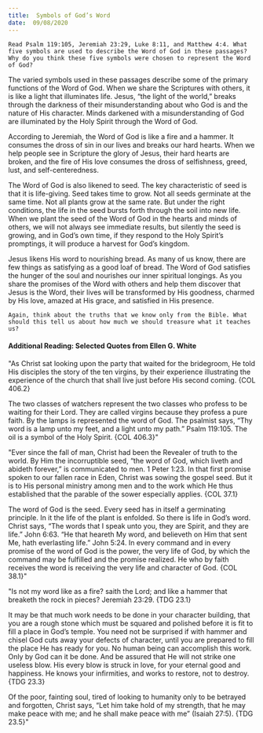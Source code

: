 ```yaml
---
title:  Symbols of God’s Word
date:  09/08/2020
---
```


`Read Psalm 119:105, Jeremiah 23:29, Luke 8:11, and Matthew 4:4. What five symbols are used to describe the Word of God in these passages? Why do you think these five symbols were chosen to represent the Word of God?`

The varied symbols used in these passages describe some of the primary functions of the Word of God. When we share the Scriptures with others, it is like a light that illuminates life. Jesus, “the light of the world,” breaks through the darkness of their misunderstanding about who God is and the nature of His character. Minds darkened with a misunderstanding of God are illuminated by the Holy Spirit through the Word of God.

According to Jeremiah, the Word of God is like a fire and a hammer. It consumes the dross of sin in our lives and breaks our hard hearts. When we help people see in Scripture the glory of Jesus, their hard hearts are broken, and the fire of His love consumes the dross of selfishness, greed, lust, and self-centeredness.

The Word of God is also likened to seed. The key characteristic of seed is that it is life-giving. Seed takes time to grow. Not all seeds germinate at the same time. Not all plants grow at the same rate. But under the right conditions, the life in the seed bursts forth through the soil into new life. When we plant the seed of the Word of God in the hearts and minds of others, we will not always see immediate results, but silently the seed is growing, and in God’s own time, if they respond to the Holy Spirit’s promptings, it will produce a harvest for God’s kingdom.

Jesus likens His word to nourishing bread. As many of us know, there are few things as satisfying as a good loaf of bread. The Word of God satisfies the hunger of the soul and nourishes our inner spiritual longings. As you share the promises of the Word with others and help them discover that Jesus is the Word, their lives will be transformed by His goodness, charmed by His love, amazed at His grace, and satisfied in His presence.

`Again, think about the truths that we know only from the Bible. What should this tell us about how much we should treasure what it teaches us?`

#### Additional Reading: Selected Quotes from Ellen G. White

"As Christ sat looking upon the party that waited for the bridegroom, He told His disciples the story of the ten virgins, by their experience illustrating the experience of the church that shall live just before His second coming. {COL 406.2}

The two classes of watchers represent the two classes who profess to be waiting for their Lord. They are called virgins because they profess a pure faith. By the lamps is represented the word of God. The psalmist says, “Thy word is a lamp unto my feet, and a light unto my path.” Psalm 119:105. The oil is a symbol of the Holy Spirit. {COL 406.3}"

"Ever since the fall of man, Christ had been the Revealer of truth to the world. By Him the incorruptible seed, “the word of God, which liveth and abideth forever,” is communicated to men. 1 Peter 1:23. In that first promise spoken to our fallen race in Eden, Christ was sowing the gospel seed. But it is to His personal ministry among men and to the work which He thus established that the parable of the sower especially applies. {COL 37.1}

The word of God is the seed. Every seed has in itself a germinating principle. In it the life of the plant is enfolded. So there is life in God’s word. Christ says, “The words that I speak unto you, they are Spirit, and they are life.” John 6:63. “He that heareth My word, and believeth on Him that sent Me, hath everlasting life.” John 5:24. In every command and in every promise of the word of God is the power, the very life of God, by which the command may be fulfilled and the promise realized. He who by faith receives the word is receiving the very life and character of God. {COL 38.1}"

"Is not my word like as a fire? saith the Lord; and like a hammer that breaketh the rock in pieces? Jeremiah 23:29. {TDG 23.1}

It may be that much work needs to be done in your character building, that you are a rough stone which must be squared and polished before it is fit to fill a place in God’s temple. You need not be surprised if with hammer and chisel God cuts away your defects of character, until you are prepared to fill the place He has ready for you. No human being can accomplish this work. Only by God can it be done. And be assured that He will not strike one useless blow. His every blow is struck in love, for your eternal good and happiness. He knows your infirmities, and works to restore, not to destroy. {TDG 23.3}

Of the poor, fainting soul, tired of looking to humanity only to be betrayed and forgotten, Christ says, “Let him take hold of my strength, that he may make peace with me; and he shall make peace with me” (Isaiah 27:5). {TDG 23.5}"